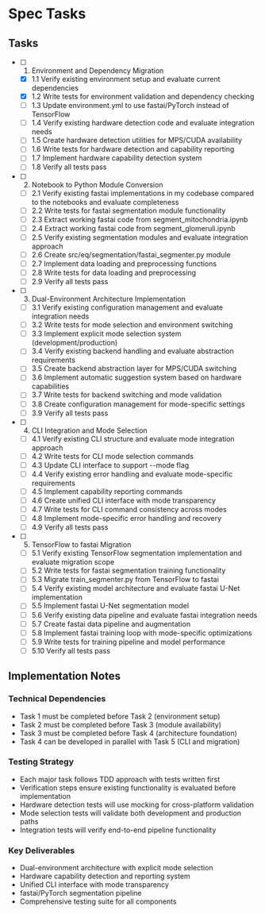 # Spec Tasks

## Tasks

- [ ] 1. Environment and Dependency Migration
  - [x] 1.1 Verify existing environment setup and evaluate current dependencies
  - [x] 1.2 Write tests for environment validation and dependency checking
  - [ ] 1.3 Update environment.yml to use fastai/PyTorch instead of TensorFlow
  - [ ] 1.4 Verify existing hardware detection code and evaluate integration needs
  - [ ] 1.5 Create hardware detection utilities for MPS/CUDA availability
  - [ ] 1.6 Write tests for hardware detection and capability reporting
  - [ ] 1.7 Implement hardware capability detection system
  - [ ] 1.8 Verify all tests pass

- [ ] 2. Notebook to Python Module Conversion
  - [ ] 2.1 Verify existing fastai implementations in my codebase compared to the notebooks and evaluate completeness
  - [ ] 2.2 Write tests for fastai segmentation module functionality
  - [ ] 2.3 Extract working fastai code from segment_mitochondria.ipynb
  - [ ] 2.4 Extract working fastai code from segment_glomeruli.ipynb
  - [ ] 2.5 Verify existing segmentation modules and evaluate integration approach
  - [ ] 2.6 Create src/eq/segmentation/fastai_segmenter.py module
  - [ ] 2.7 Implement data loading and preprocessing functions
  - [ ] 2.8 Write tests for data loading and preprocessing
  - [ ] 2.9 Verify all tests pass

- [ ] 3. Dual-Environment Architecture Implementation
  - [ ] 3.1 Verify existing configuration management and evaluate integration needs
  - [ ] 3.2 Write tests for mode selection and environment switching
  - [ ] 3.3 Implement explicit mode selection system (development/production)
  - [ ] 3.4 Verify existing backend handling and evaluate abstraction requirements
  - [ ] 3.5 Create backend abstraction layer for MPS/CUDA switching
  - [ ] 3.6 Implement automatic suggestion system based on hardware capabilities
  - [ ] 3.7 Write tests for backend switching and mode validation
  - [ ] 3.8 Create configuration management for mode-specific settings
  - [ ] 3.9 Verify all tests pass

- [ ] 4. CLI Integration and Mode Selection
  - [ ] 4.1 Verify existing CLI structure and evaluate mode integration approach
  - [ ] 4.2 Write tests for CLI mode selection commands
  - [ ] 4.3 Update CLI interface to support --mode flag
  - [ ] 4.4 Verify existing error handling and evaluate mode-specific requirements
  - [ ] 4.5 Implement capability reporting commands
  - [ ] 4.6 Create unified CLI interface with mode transparency
  - [ ] 4.7 Write tests for CLI command consistency across modes
  - [ ] 4.8 Implement mode-specific error handling and recovery
  - [ ] 4.9 Verify all tests pass

- [ ] 5. TensorFlow to fastai Migration
  - [ ] 5.1 Verify existing TensorFlow segmentation implementation and evaluate migration scope
  - [ ] 5.2 Write tests for fastai segmentation training functionality
  - [ ] 5.3 Migrate train_segmenter.py from TensorFlow to fastai
  - [ ] 5.4 Verify existing model architecture and evaluate fastai U-Net implementation
  - [ ] 5.5 Implement fastai U-Net segmentation model
  - [ ] 5.6 Verify existing data pipeline and evaluate fastai integration needs
  - [ ] 5.7 Create fastai data pipeline and augmentation
  - [ ] 5.8 Implement fastai training loop with mode-specific optimizations
  - [ ] 5.9 Write tests for training pipeline and model performance
  - [ ] 5.10 Verify all tests pass

## Implementation Notes

### Technical Dependencies
- Task 1 must be completed before Task 2 (environment setup)
- Task 2 must be completed before Task 3 (module availability)
- Task 3 must be completed before Task 4 (architecture foundation)
- Task 4 can be developed in parallel with Task 5 (CLI and migration)

### Testing Strategy
- Each major task follows TDD approach with tests written first
- Verification steps ensure existing functionality is evaluated before implementation
- Hardware detection tests will use mocking for cross-platform validation
- Mode selection tests will validate both development and production paths
- Integration tests will verify end-to-end pipeline functionality

### Key Deliverables
- Dual-environment architecture with explicit mode selection
- Hardware capability detection and reporting system
- Unified CLI interface with mode transparency
- fastai/PyTorch segmentation pipeline
- Comprehensive testing suite for all components
